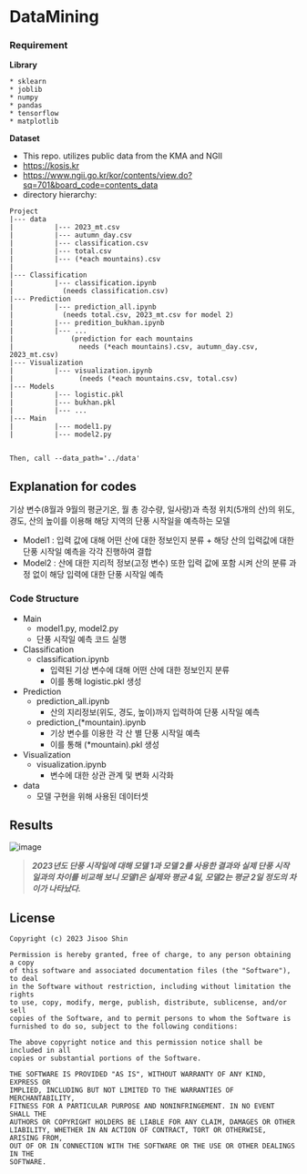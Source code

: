 # DataMining

### Requirement 
__Library__
```
* sklearn
* joblib
* numpy
* pandas
* tensorflow
* matplotlib
```

__Dataset__  
* This repo. utilizes public data from the KMA and NGII
* https://kosis.kr
*  https://www.ngii.go.kr/kor/contents/view.do?sq=701&board_code=contents_data
* directory hierarchy:
```
Project
|--- data
|          |--- 2023_mt.csv
|          |--- autumn_day.csv
|          |--- classification.csv
|          |--- total.csv
|          |--- (*each mountains).csv
|
|--- Classification
|          |--- classification.ipynb
|            (needs classification.csv)
|--- Prediction
|          |--- prediction_all.ipynb
|            (needs total.csv, 2023_mt.csv for model 2)
|          |--- predition_bukhan.ipynb
|          |--- ...
|              (prediction for each mountains
|                needs (*each mountains).csv, autumn_day.csv, 2023_mt.csv)
|--- Visualization
|          |--- visualization.ipynb
|                (needs (*each mountains.csv, total.csv)
|--- Models
|          |--- logistic.pkl
|          |--- bukhan.pkl 
|          |--- ...
|--- Main
|          |--- model1.py
|          |--- model2.py


Then, call --data_path='../data'
```

## Explanation for codes
기상 변수(8월과 9월의 평균기온, 월 총 강수량, 일사량)과 측정 위치(5개의 산)의 위도, 경도, 산의 높이를 이용해 해당 지역의 단풍 시작일을 예측하는 모델

* Model1 : 입력 값에 대해 어떤 산에 대한 정보인지 분류 + 해당 산의 입력값에 대한 단풍 시작일 예측을 각각 진행하여 결합
* Model2 : 산에 대한 지리적 정보(고정 변수) 또한 입력 값에 포함 시켜 산의 분류 과정 없이 해당 입력에 대한 단풍 시작일 예측


### Code Structure
* Main
    * model1.py, model2.py
    * 단풍 시작일 예측 코드 실행
* Classification
    * classification.ipynb
        * 입력된 기상 변수에 대해 어떤 산에 대한 정보인지 분류
        * 이를 통해 logistic.pkl 생성
* Prediction
    * prediction_all.ipynb
        * 산의 지리정보(위도, 경도, 높이)까지 입력하여 단풍 시작일 예측
    * prediction_(*mountain).ipynb
        * 기상 변수를 이용한 각 산 별 단풍 시작일 예측
        * 이를 통해 (*mountain).pkl 생성
* Visualization
    * visualization.ipynb
        * 변수에 대한 상관 관계 및 변화 시각화
* data
    * 모델 구현을 위해 사용된 데이터셋


## Results
![image](https://github.com/soo811/datamining/assets/91643983/d49dcb37-ef93-4bb0-b79d-d272eac5ba35)

> **_2023년도 단풍 시작일에 대해 모델 1과 모델 2를 사용한 결과와 실제 단풍 시작일과의 차이를 비교해 보니 모델1은 실제와 평균 4일, 모델2는 평균 2일 정도의 차이가 나타났다._**


## License
```
Copyright (c) 2023 Jisoo Shin

Permission is hereby granted, free of charge, to any person obtaining a copy
of this software and associated documentation files (the "Software"), to deal
in the Software without restriction, including without limitation the rights
to use, copy, modify, merge, publish, distribute, sublicense, and/or sell
copies of the Software, and to permit persons to whom the Software is
furnished to do so, subject to the following conditions:

The above copyright notice and this permission notice shall be included in all
copies or substantial portions of the Software.

THE SOFTWARE IS PROVIDED "AS IS", WITHOUT WARRANTY OF ANY KIND, EXPRESS OR
IMPLIED, INCLUDING BUT NOT LIMITED TO THE WARRANTIES OF MERCHANTABILITY,
FITNESS FOR A PARTICULAR PURPOSE AND NONINFRINGEMENT. IN NO EVENT SHALL THE
AUTHORS OR COPYRIGHT HOLDERS BE LIABLE FOR ANY CLAIM, DAMAGES OR OTHER
LIABILITY, WHETHER IN AN ACTION OF CONTRACT, TORT OR OTHERWISE, ARISING FROM,
OUT OF OR IN CONNECTION WITH THE SOFTWARE OR THE USE OR OTHER DEALINGS IN THE
SOFTWARE.
```

